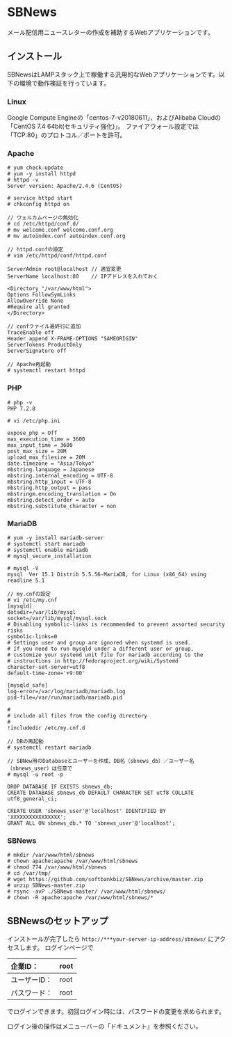 # SBNews
メール配信用ニュースレターの作成を補助するWebアプリケーションです。

## インストール
SBNewsはLAMPスタック上で稼働する汎用的なWebアプリケーションです。以下の環境で動作検証を行っています。

### Linux
Google Compute Engineの「centos-7-v20180611」、およびAlibaba Cloudの「CentOS 7.4 64bit(セキュリティ強化)」。
ファイアウォール設定では「TCP:80」のプロトコル／ポートを許可。

### Apache
```
# yum check-update
# yum -y install httpd
# httpd -v
Server version: Apache/2.4.6 (CentOS)

# service httpd start
# chkconfig httpd on

// ウェルカムページの無効化
# cd /etc/httpd/conf.d/
# mv welcome.conf welcome.conf.org
# mv autoindex.conf autoindex.conf.org

// httpd.confの設定
# vim /etc/httpd/conf/httpd.conf

ServerAdmin root@localhost // 適宜変更
ServerName localhost:80    // IPアドレスを入れておく

<Directory "/var/www/html">
Options FollowSymLinks
AllowOverride None
#Require all granted
</Directory>

// confファイル最終行に追加
TraceEnable off
Header append X-FRAME-OPTIONS "SAMEORIGIN"
ServerTokens ProductOnly
ServerSignature off

// Apache再起動
# systemctl restart httpd
```
### PHP
```
# php -v
PHP 7.2.8

# vi /etc/php.ini

expose_php = Off
max_execution_time = 3600
max_input_time = 3600
post_max_size = 20M
upload_max_filesize = 20M
date.timezone = "Asia/Tokyo"
mbstring.language = Japanese
mbstring.internal_encoding = UTF-8
mbstring.http_input = UTF-8
mbstring.http_output = pass
mbstringm.encoding_translation = On
mbstring.detect_order = auto
mbstring.substitute_character = non
```

### MariaDB
```
# yum -y install mariadb-server
# systemctl start mariadb
# systemctl enable mariadb
# mysql_secure_installation

# mysql -V
mysql  Ver 15.1 Distrib 5.5.56-MariaDB, for Linux (x86_64) using readline 5.1

// my.cnfの設定
# vi /etc/my.cnf
[mysqld]
datadir=/var/lib/mysql
socket=/var/lib/mysql/mysql.sock
# Disabling symbolic-links is recommended to prevent assorted security risks
symbolic-links=0
# Settings user and group are ignored when systemd is used.
# If you need to run mysqld under a different user or group,
# customize your systemd unit file for mariadb according to the
# instructions in http://fedoraproject.org/wiki/Systemd
character-set-server=utf8
default-time-zone='+9:00'

[mysqld_safe]
log-error=/var/log/mariadb/mariadb.log
pid-file=/var/run/mariadb/mariadb.pid

#
# include all files from the config directory
#
!includedir /etc/my.cnf.d

// DBの再起動
# systemctl restart mariadb

// SBNew用のDatabaseとユーザーを作成、DB名（sbnews_db）／ユーザー名（sbnews_user）は任意で
# mysql -u root -p

DROP DATABASE IF EXISTS sbnews_db;
CREATE DATABASE sbnews_db DEFAULT CHARACTER SET utf8 COLLATE utf8_general_ci;

CREATE USER 'sbnews_user'@'localhost' IDENTIFIED BY 'XXXXXXXXXXXXXXXX';
GRANT ALL ON sbnews_db.* TO 'sbnews_user'@'localhost';
```

### SBNews
```
# mkdir /var/www/html/sbnews
# chown apache:apache /var/www/html/sbnews
# chmod 774 /var/www/html/sbnews
# cd /var/tmp/
# wget https://github.com/softbankbiz/SBNews/archive/master.zip
# unzip SBNews-master.zip
# rsync -avP ./SBNews-master/ /var/www/html/sbnews/
# chown -R apache:apache /var/www/html/sbnews/*
```

## SBNewsのセットアップ
インストールが完了したら `http://***your-server-ip-address/sbnews/` にアクセスします。
ログインページで

|企業ID： |root |
|:---|:---|
|ユーザーID： |root |
|パスワード： |root |

でログインできます。初回ログイン時には、パスワードの変更を求められます。

ログイン後の操作はメニューバーの「ドキュメント」を参照ください。
